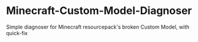 # Minecraft-Custom-Model-Diagnoser
Simple diagnoser for Minecraft resourcepack's broken Custom Model, with quick-fix
